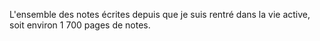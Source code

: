L'ensemble des notes écrites depuis que je suis rentré dans la vie active, soit environ 1 700 pages de notes.
